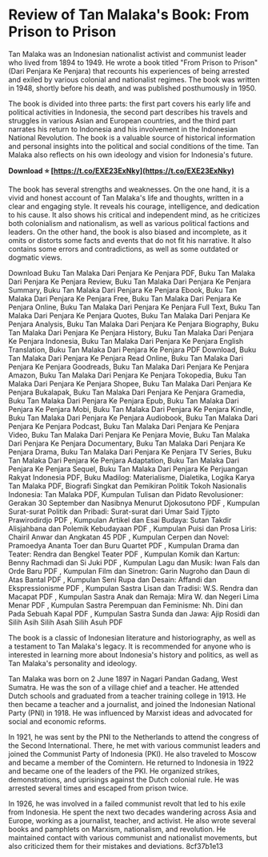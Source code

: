 # Review of Tan Malaka's Book: From Prison to Prison
 
Tan Malaka was an Indonesian nationalist activist and communist leader who lived from 1894 to 1949. He wrote a book titled "From Prison to Prison" (Dari Penjara Ke Penjara) that recounts his experiences of being arrested and exiled by various colonial and nationalist regimes. The book was written in 1948, shortly before his death, and was published posthumously in 1950.
 
The book is divided into three parts: the first part covers his early life and political activities in Indonesia, the second part describes his travels and struggles in various Asian and European countries, and the third part narrates his return to Indonesia and his involvement in the Indonesian National Revolution. The book is a valuable source of historical information and personal insights into the political and social conditions of the time. Tan Malaka also reflects on his own ideology and vision for Indonesia's future.
 
**Download ⭐ [https://t.co/EXE23ExNky](https://t.co/EXE23ExNky)**


 
The book has several strengths and weaknesses. On the one hand, it is a vivid and honest account of Tan Malaka's life and thoughts, written in a clear and engaging style. It reveals his courage, intelligence, and dedication to his cause. It also shows his critical and independent mind, as he criticizes both colonialism and nationalism, as well as various political factions and leaders. On the other hand, the book is also biased and incomplete, as it omits or distorts some facts and events that do not fit his narrative. It also contains some errors and contradictions, as well as some outdated or dogmatic views.
 
Download Buku Tan Malaka Dari Penjara Ke Penjara PDF,  Buku Tan Malaka Dari Penjara Ke Penjara Review,  Buku Tan Malaka Dari Penjara Ke Penjara Summary,  Buku Tan Malaka Dari Penjara Ke Penjara Ebook,  Buku Tan Malaka Dari Penjara Ke Penjara Free,  Buku Tan Malaka Dari Penjara Ke Penjara Online,  Buku Tan Malaka Dari Penjara Ke Penjara Full Text,  Buku Tan Malaka Dari Penjara Ke Penjara Quotes,  Buku Tan Malaka Dari Penjara Ke Penjara Analysis,  Buku Tan Malaka Dari Penjara Ke Penjara Biography,  Buku Tan Malaka Dari Penjara Ke Penjara History,  Buku Tan Malaka Dari Penjara Ke Penjara Indonesia,  Buku Tan Malaka Dari Penjara Ke Penjara English Translation,  Buku Tan Malaka Dari Penjara Ke Penjara PDF Download,  Buku Tan Malaka Dari Penjara Ke Penjara Read Online,  Buku Tan Malaka Dari Penjara Ke Penjara Goodreads,  Buku Tan Malaka Dari Penjara Ke Penjara Amazon,  Buku Tan Malaka Dari Penjara Ke Penjara Tokopedia,  Buku Tan Malaka Dari Penjara Ke Penjara Shopee,  Buku Tan Malaka Dari Penjara Ke Penjara Bukalapak,  Buku Tan Malaka Dari Penjara Ke Penjara Gramedia,  Buku Tan Malaka Dari Penjara Ke Penjara Epub,  Buku Tan Malaka Dari Penjara Ke Penjara Mobi,  Buku Tan Malaka Dari Penjara Ke Penjara Kindle,  Buku Tan Malaka Dari Penjara Ke Penjara Audiobook,  Buku Tan Malaka Dari Penjara Ke Penjara Podcast,  Buku Tan Malaka Dari Penjara Ke Penjara Video,  Buku Tan Malaka Dari Penjara Ke Penjara Movie,  Buku Tan Malaka Dari Penjara Ke Penjara Documentary,  Buku Tan Malaka Dari Penjara Ke Penjara Drama,  Buku Tan Malaka Dari Penjara Ke Penjara TV Series,  Buku Tan Malaka Dari Penjara Ke Penjara Adaptation,  Buku Tan Malaka Dari Penjara Ke Penjara Sequel,  Buku Tan Malaka Dari Penjara Ke Perjuangan Rakyat Indonesia PDF,  Buku Madilog: Materialisme, Dialetika, Logika Karya Tan Malaka PDF,  Biografi Singkat dan Pemikiran Politik Tokoh Nasionalis Indonesia: Tan Malaka PDF,  Kumpulan Tulisan dan Pidato Revolusioner: Gerakan 30 September dan Nasibnya Menurut Djokosutono PDF ,  Kumpulan Surat-surat Politik dan Pribadi: Surat-surat dari Umar Said Tjipto Prawirodirdjo PDF ,  Kumpulan Artikel dan Esai Budaya: Sutan Takdir Alisjahbana dan Polemik Kebudayaan PDF ,  Kumpulan Puisi dan Prosa Liris: Chairil Anwar dan Angkatan 45 PDF ,  Kumpulan Cerpen dan Novel: Pramoedya Ananta Toer dan Buru Quartet PDF ,  Kumpulan Drama dan Teater: Rendra dan Bengkel Teater PDF ,  Kumpulan Komik dan Kartun: Benny Rachmadi dan Si Juki PDF ,  Kumpulan Lagu dan Musik: Iwan Fals dan Orde Baru PDF ,  Kumpulan Film dan Sinetron: Garin Nugroho dan Daun di Atas Bantal PDF ,  Kumpulan Seni Rupa dan Desain: Affandi dan Ekspressionisme PDF ,  Kumpulan Sastra Lisan dan Tradisi: W.S. Rendra dan Macapat PDF ,  Kumpulan Sastra Anak dan Remaja: Mira W. dan Negeri Lima Menar PDF ,  Kumpulan Sastra Perempuan dan Feminisme: Nh. Dini dan Pada Sebuah Kapal PDF ,  Kumpulan Sastra Sunda dan Jawa: Ajip Rosidi dan Silih Asih Silih Asah Silih Asuh PDF
 
The book is a classic of Indonesian literature and historiography, as well as a testament to Tan Malaka's legacy. It is recommended for anyone who is interested in learning more about Indonesia's history and politics, as well as Tan Malaka's personality and ideology.
  
Tan Malaka was born on 2 June 1897 in Nagari Pandan Gadang, West Sumatra. He was the son of a village chief and a teacher. He attended Dutch schools and graduated from a teacher training college in 1913. He then became a teacher and a journalist, and joined the Indonesian National Party (PNI) in 1918. He was influenced by Marxist ideas and advocated for social and economic reforms.
 
In 1921, he was sent by the PNI to the Netherlands to attend the congress of the Second International. There, he met with various communist leaders and joined the Communist Party of Indonesia (PKI). He also traveled to Moscow and became a member of the Comintern. He returned to Indonesia in 1922 and became one of the leaders of the PKI. He organized strikes, demonstrations, and uprisings against the Dutch colonial rule. He was arrested several times and escaped from prison twice.
 
In 1926, he was involved in a failed communist revolt that led to his exile from Indonesia. He spent the next two decades wandering across Asia and Europe, working as a journalist, teacher, and activist. He also wrote several books and pamphlets on Marxism, nationalism, and revolution. He maintained contact with various communist and nationalist movements, but also criticized them for their mistakes and deviations.
 8cf37b1e13
 
